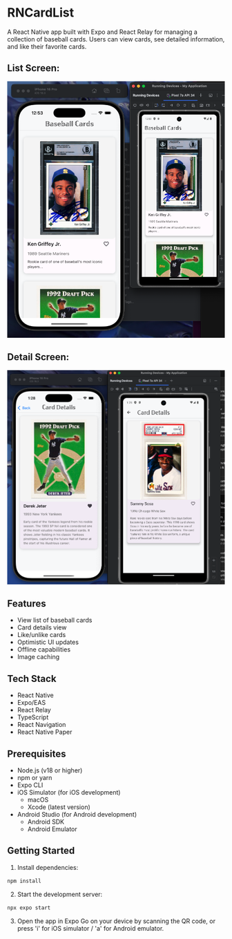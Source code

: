 # RNCardList

A React Native app built with Expo and React Relay for managing a collection of baseball cards. Users can view cards, see detailed information, and like their favorite cards.

## List Screen:

![alt text](image.png)

## Detail Screen:

![alt text](image-1.png)

## Features

- View list of baseball cards
- Card details view
- Like/unlike cards
- Optimistic UI updates
- Offline capabilities
- Image caching

## Tech Stack

- React Native
- Expo/EAS
- React Relay
- TypeScript
- React Navigation
- React Native Paper

## Prerequisites

- Node.js (v18 or higher)
- npm or yarn
- Expo CLI
- iOS Simulator (for iOS development)
  - macOS
  - Xcode (latest version)
- Android Studio (for Android development)
  - Android SDK
  - Android Emulator

## Getting Started

1. Install dependencies:

```bash
npm install
```

2. Start the development server:

```bash
npx expo start
```

3. Open the app in Expo Go on your device by scanning the QR code, or press 'i' for iOS simulator / 'a' for Android emulator.
